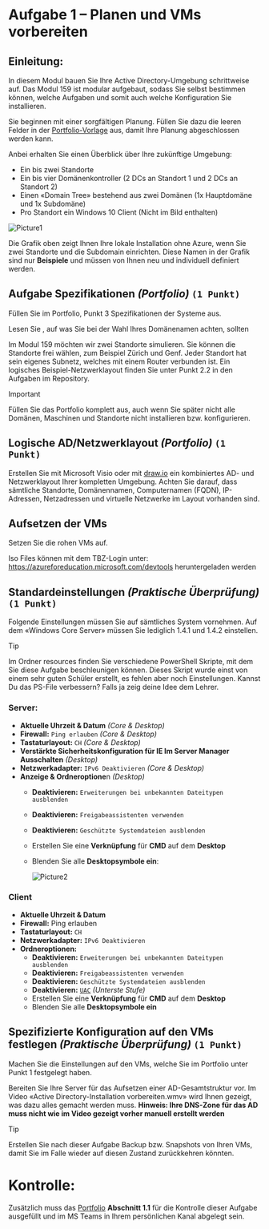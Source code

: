 # Aufgabe 1 – Planen und VMs vorbereiten
## Einleitung:
In diesem Modul bauen Sie Ihre Active Directory-Umgebung schrittweise auf. Das Modul 159 ist modular aufgebaut, sodass Sie selbst bestimmen können, welche Aufgaben und somit auch welche Konfiguration Sie installieren.

Sie beginnen mit einer sorgfältigen Planung. Füllen Sie dazu die leeren Felder in der [Portfolio-Vorlage](./vorlagen/m159-portfolio.dockx) aus, damit Ihre Planung abgeschlossen werden kann.

Anbei erhalten Sie einen Überblick über Ihre zukünftige Umgebung:
- Ein bis zwei Standorte
- Ein bis vier Domänenkontroller (2 DCs an Standort 1 und 2 DCs an Standort 2)
- Einen «Domain Tree» bestehend aus zwei Domänen (1x Hauptdomäne und 1x Subdomäne)
- Pro Standort ein Windows 10 Client (Nicht im Bild enthalten)

![Picture1](./bilder/infra-layout.png.png)

Die Grafik oben zeigt Ihnen Ihre lokale Installation ohne Azure, wenn Sie zwei Standorte und die Subdomain einrichten. Diese Namen in der Grafik sind nur **Beispiele** und müssen von Ihnen neu und individuell definiert werden.


## Aufgabe Spezifikationen *(Portfolio)* `(1 Punkt)`
Füllen Sie im Portfolio, Punkt 3 Spezifikationen der Systeme aus.

Lesen Sie , auf was Sie bei der Wahl Ihres Domänenamen achten, sollten

Im Modul 159 möchten wir zwei Standorte simulieren. Sie können die Standorte frei wählen, zum Beispiel Zürich und Genf. Jeder Standort hat sein eigenes Subnetz, welches mit einem Router verbunden ist. Ein logisches Beispiel-Netzwerklayout finden Sie unter Punkt 2.2 in den Aufgaben im Repository.

> [!IMPORTANT]
> Füllen Sie das Portfolio komplett aus, auch wenn Sie später nicht alle Domänen, Maschinen und Standorte nicht installieren bzw. konfigurieren.

## Logische AD/Netzwerklayout *(Portfolio)* `(1 Punkt)`
Erstellen Sie mit Microsoft Visio oder mit [draw.io](draw.io) ein kombiniertes AD- und Netzwerklayout Ihrer kompletten Umgebung. Achten Sie darauf, dass sämtliche Standorte, Domänennamen, Computernamen (FQDN), IP-Adressen, Netzadressen und virtuelle Netzwerke im Layout vorhanden sind. 

## Aufsetzen der VMs
Setzen Sie die rohen VMs auf.

Iso Files können mit dem TBZ-Login unter: https://azureforeducation.microsoft.com/devtools
heruntergeladen werden

## Standardeinstellungen *(Praktische Überprüfung)* `(1 Punkt)`
Folgende Einstellungen müssen Sie auf sämtliches System vornehmen. Auf dem «Windows Core Server» müssen Sie lediglich 1.4.1 und 1.4.2 einstellen.

> [!TIP]
> Im Ordner resources finden Sie verschiedene PowerShell Skripte, mit dem Sie diese Aufgabe beschleunigen können. Dieses Skript wurde einst von einem sehr guten Schüler erstellt, es fehlen aber noch Einstellungen. Kannst Du das PS-File verbessern? Falls ja zeig deine Idee dem Lehrer.

### Server:
- **Aktuelle Uhrzeit & Datum** *(Core & Desktop)*
- **Firewall:** `Ping erlauben` *(Core & Desktop)*
- **Tastaturlayout:** `CH` *(Core & Desktop)*
- **Verstärkte Sicherheitskonfiguration für IE Im Server Manager Ausschalten** *(Desktop)*
- **Netzwerkadapter:** `IPv6 Deaktivieren` *(Core & Desktop)*
- **Anzeige & Ordneroptione**n *(Desktop)*
    - **Deaktivieren:** `Erweiterungen bei unbekannten Dateitypen ausblenden`
    - **Deaktivieren:** `Freigabeassistenten verwenden`
    - **Deaktivieren:** `Geschützte Systemdateien ausblenden`
    - Erstellen Sie eine **Verknüpfung** für **CMD** auf dem **Desktop**
    - Blenden Sie alle **Desktopsymbole ein**:
        
        ![Picture2](./bilder/settings-desktopsymbols.png)

### Client
- **Aktuelle Uhrzeit & Datum**
- **Firewall:** Ping erlauben
- **Tastaturlayout:** `CH`
- **Netzwerkadapter:** `IPv6 Deaktivieren`
- **Ordneroptionen:**
    - **Deaktivieren:** `Erweiterungen bei unbekannten Dateitypen ausblenden`
    - **Deaktivieren:** `Freigabeassistenten verwenden`
    - **Deaktivieren:** `Geschützte Systemdateien ausblenden`
    - **Deaktivieren:** [`UAC`](https://support.microsoft.com/en-us/windows/user-account-control-settings-d5b2046b-dcb8-54eb-f732-059f321afe18) *(Unterste Stufe)*
    - Erstellen Sie eine **Verknüpfung** für **CMD** auf dem **Desktop**
    - Blenden Sie alle **Desktopsymbole ein**
## Spezifizierte Konfiguration auf den VMs festlegen *(Praktische Überprüfung)* `(1 Punkt)`
Machen Sie die Einstellungen auf den VMs, welche Sie im Portfolio unter Punkt 1 festgelegt haben.

Bereiten Sie Ihre Server für das Aufsetzen einer AD-Gesamtstruktur vor. Im Video «Active Directory-Installation vorbereiten.wmv» wird Ihnen gezeigt, was dazu alles gemacht werden muss. 
**Hinweis: Ihre DNS-Zone für das AD muss nicht wie im Video gezeigt vorher manuell erstellt werden**

> [!TIP]
>
> Erstellen Sie nach dieser Aufgabe Backup bzw. Snapshots von Ihren VMs, damit Sie im Falle wieder auf diesen Zustand zurückkehren könnten.

# Kontrolle:
Zusätzlich muss das [Portfolio](./vorlagen/m159-portfolio.dockx) **Abschnitt 1.1** für die Kontrolle dieser Aufgabe ausgefüllt und im MS Teams in Ihrem persönlichen Kanal abgelegt sein.
